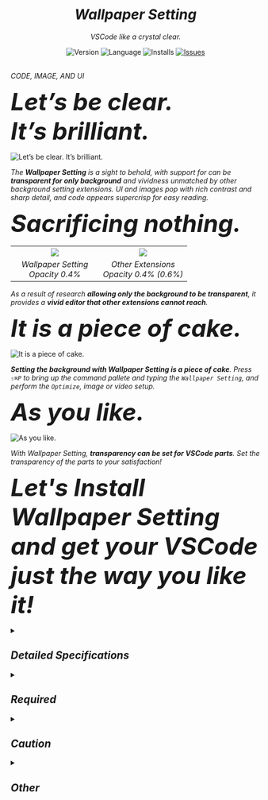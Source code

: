 <div align="center" style="text-align:center;">
	<h1><i>Wallpaper Setting</i></h1>
	<p><i>VSCode like a crystal clear.</i></p>
	<div>
		<img alt="Version" src="https://img.shields.io/visual-studio-marketplace/v/angelmaneuver.wallpaper-setting?color=blue" />
		<img alt="Language" src="https://img.shields.io/badge/Language-en%2Cja-brightgreen?logo=Language">
		<img alt="Installs" src="https://img.shields.io/visual-studio-marketplace/i/Angelmaneuver.wallpaper-setting" />
		<a href="https://github.com/Angelmaneuver/wallpaper-setting/issues">
			<img alt="Issues" src="https://img.shields.io/github/issues/Angelmaneuver/wallpaper-setting?color=#86D492" />
		</a>
	</div>
</div>

<br />

_CODE, IMAGE, AND UI_

<font size="7"><b><i>Let’s be clear.<br />It’s brilliant.</i></b></font>

![Let’s be clear. It’s brilliant.](docs/images/readme01.png)

_The **Wallpaper Setting** is a sight to behold, with support for can be **transparent for only background** and vividness unmatched by other background setting extensions. UI and images pop with rich contrast and sharp detail, and code appears supercrisp for easy reading._

<font size="7"><b><i>Sacrificing nothing.</i></b></font>

<table width="100%">
  <tr>
    <th width="50%"><img src="docs/images/readme02.png" /></th>
    <th width="50%"><img src="docs/images/readme03.png" /></th>
  </tr>
  <tr>
    <td width="50%"><div align="center"><i><font size="3.5">Wallpaper Setting</font><br />Opacity 0.4%</i></div></td>
    <td width="50%"><div align="center"><i><font size="3.5">Other Extensions</font><br />Opacity 0.4% (0.6%)</i></div></td>
  </tr>
</table>

_As a result of research **allowing only the background to be transparent**, it provides a **vivid editor that other extensions cannot reach**._

<font size="7"><b><i>It is a piece of cake.</i></b></font>

![It is a piece of cake.](docs/images/readme04.gif)

_**Setting the background with Wallpaper Setting is a piece of cake**. Press `⇧⌘P` to bring up the command pallete and typing the `Wallpaper Setting`, and perform the `Optimize`, image or video setup._

<font size="7"><b><i>As you like.</i></b></font>

![As you like.](docs/images/readme05.gif)

_With Wallpaper Setting, **transparency can be set for VSCode parts**. Set the transparency of the parts to your satisfaction!_

<font size="7"><b><i>Let's Install Wallpaper Setting and get your VSCode just the way you like it!</i></b></font>

<details><summary><h2><i>Detailed Specifications</i></h2></summary>

### _Wallpaper - Image_

_Set the background image._

| _Name_      | _Required_ | _Description_                                    | _Remark_ |
| :---------- | :--------: | :----------------------------------------------- | :------- |
| _File path_ |     ○      | _Path of the file to be used for the wallpaper._ |          |

### _Wallpaper - Slide_

_Set the background of images slide._

| _Name_               | _Required_ | _Description_                                                 | _Remark_                                                                        |
| :------------------- | :--------: | :------------------------------------------------------------ | :------------------------------------------------------------------------------ |
| _File paths_         |     ○      | _Path of the files to be used for the images slide._          |                                                                                 |
| _Interval time_      |     ○      | _Image switching time. (Hour, Minute, Second, MilliSecond)_   |                                                                                 |
| _Randome play_       |     -      | _Randomize image switching._                                  | _Default False._                                                                |
| _Effect fade in_     |     -      | _Display Fade in effect when switching image._                | _Default True._                                                                 |
| _Load wait complete_ |     -      | _Wait for the screen to display until all images are loaded._ | _Default False. <br /> Depending on the images file size, startup may be slow._ |

### _Wallpaper - Movie_

_Set the background of movie._

| _Name_          | _Required_ | _Description_          | _Remark_       |
| :-------------- | :--------: | :--------------------- | :------------- |
| _Playback rate_ |     ○      | _Movie playback rate._ | _Default 1.0._ |

\* _Mute is a specification._

### _Favorite_

_Register and recall background settings._

| _Name_     | _Required_ | _Description_                                                               | _Remark_ |
| :--------- | :--------: | :-------------------------------------------------------------------------- | :------- |
| _Start up_ |     -      | _Set a random background from the favorite settings when VSCode starts up._ |          |

#### _Favorite - On demand_

_Switch images without having to install your favorite images each time._

\* _Only favorite image._

### _Watermark_

_Change the image of VSCode's watermark._

\* _Then, after set the watermark setting, run `Set` or `Reset`._

### _WebSocket_

_By preparing a [dedicated server](https://github.com/Angelmaneuver/fortune-slip), wallpaper can be set via WebSocket._

_otherwise, an application that sends image data when a client makes a WebSocket connection can be substituted._

\* _Please use only trusted server as we can't verify delivery data._

#### _Q & A_

_Q. Why WebSocket instead of http ?_

_A. VSCode only allows http**s** and ws in **C**ontent **S**ecurity **P**olicy_

### _Sync_

_Background image can be shared between different machines._

#### _Upload_

_Upload the background image._

#### _Download_

_Download and setup the background image._

#### _Delete_

_Delete uploaded image._

<details><summary><h4><i>Warning</i></h4></summary>

_The Sync feature is achieved by converting image data to strings in Base64 and sharing them via Settings Sync._

_Settings Sync backend is probably provided by Microsoft. And definitely not intended for image data sharing._

_If you try to share an image file over MB (maybe even KB) with Settings Sync, **Microsoft will be offended**. They will reject the this extension and possibly **disable the account of the user using the this extension from Settings Sync**._

_If you use it, please take its dangers into consideration._

##### _About image data to be uploaded_

_The Base64 string uploaded to Settings Sync is encrypted in AES256 CTR mode._

_Therefore, there is no fear of prying eye._

_Unless you use poor values for password and salt, or I have made a mistake in the implementation of the cryptographic call._

</details>

### _Uninstall_

_Erase wallpaper from VSCode, and delete data related to Wallpaper Setting._

### _Environment Variables Support_

_Environment variables can be used in the path that specifies the image file._

| _Notation_                          | _Description_                                                                          | _Remark_                                          |
| :---------------------------------- | :------------------------------------------------------------------------------------- | :------------------------------------------------ |
| _${userHome}_                       | _Returns the string path of the current user's home directory._                        | _Implementation-wise, we use node.js os.homedir._ |
| _${\<Environment Variables Name\>}_ | _If the environment variable specified in $\{~\} exists, it is replaced by its value._ |                                                   |

</details>

<details><summary><h2><i>Required</i></h2></summary>

### _Write permission_

_This extension modifies the following files in the VSCode installation directory, so requires write permission._

1. _/Resources/app/out/vs/code/electron-sandbox/workbench/workbench.js_
1. _/Resources/app/out/vs/code/electron-sandbox/processExplorer/processExplorer.js (Only when setting the background color for Process Explorer)_

_Therefor, this extension cannot be used with VSCode installed from "Snap Store" App Store for Linux (Because write permission cannot be obtained)._

</details>

<details><summary><h2><i>Caution</i></h2></summary>

### _How will this extension affect your environment ?_

_This extension modifies the following files in the VSCode installation directory._

1. _/Resources/app/out/vs/code/electron-sandbox/workbench/workbench.js_
1. _/Resources/app/out/vs/code/electron-sandbox/processExplorer/processExplorer.js (Only when setting the background color for Process Explorer)_

_and following files._

1. _settings.json_
1. _extensions.json (Only when using the Sync feature)_

### _You will be warned that it is not supported_

_Prior to VSCode 1.72, the relevant message was not displayed.
In fact, it is more correct to display._

_[The official explanation of this message is roughly as follows.](https://code.visualstudio.com/docs/supporting/faq#_installation-appears-to-be-corrupt-unsupported)_

> _We are not trying to block VS Code patching, but we want to raise awareness that patching VS Code means you are running an unsupported version._

_Respecting this assertion, this extension makes no attempt to prevent such messages from being displayed._

_Even if we were to prevent it from being displayed, I believe the officials will block it._

</details>

<details><summary><h2><i>Other</i></h2></summary>

## _External libraries used by this extension_

1. _[vscode/l10n](https://github.com/microsoft/vscode-l10n)_
1. _[jsonc-parser](https://github.com/microsoft/node-jsonc-parser)_
1. _[clean-css](https://github.com/clean-css/clean-css)_
1. _[terser](https://github.com/terser/terser)_

</summary>
